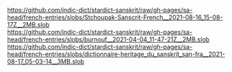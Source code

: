 https://github.com/indic-dict/stardict-sanskrit/raw/gh-pages/sa-head/french-entries/slobs/Stchoupak-Sanscrit-French__2021-08-16_15-08-17Z__2MB.slob  
https://github.com/indic-dict/stardict-sanskrit/raw/gh-pages/sa-head/french-entries/slobs/burnouf__2021-04-04_11-47-21Z__2MB.slob  
https://github.com/indic-dict/stardict-sanskrit/raw/gh-pages/sa-head/french-entries/slobs/dictionnaire-heritage_du_sanskrit_san-fra__2021-08-17_05-03-14__3MB.slob  
